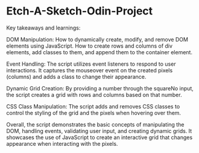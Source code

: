 # Etch-A-Sketch-Odin-Project
Key takeaways and learnings:

DOM Manipulation: How to dynamically create, modify, and remove DOM elements using JavaScript. How to create rows and columns of div elements, add classes to them, and append them to the container element.

Event Handling: The script utilizes event listeners to respond to user interactions. It captures the mouseover event on the created pixels (columns) and adds a class to change their appearance.

Dynamic Grid Creation: By providing a number through the squareNo input, the script creates a grid with rows and columns based on that number.

CSS Class Manipulation: The script adds and removes CSS classes to control the styling of the grid and the pixels when hovering over them.

Overall, the script demonstrates the basic concepts of manipulating the DOM, handling events, validating user input, and creating dynamic grids. 
It showcases the use of JavaScript to create an interactive grid that changes appearance when interacting with the pixels.
